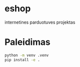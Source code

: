 # eshop
internetines parduotuves projektas

# Paleidimas
```bash
python -m venv .venv
pip install -e .
```